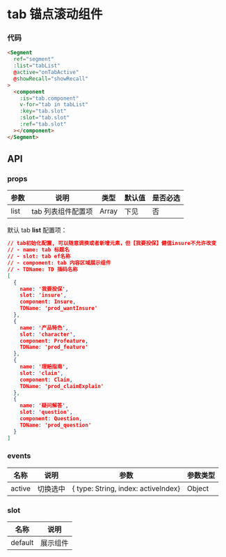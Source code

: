 # tab 锚点滚动组件

### 代码

```html
<Segment
  ref="segment"
  :list="tabList"
  @active="onTabActive"
  @showRecall="showRecall"
>
  <component
    :is="tab.component"
    v-for="tab in tabList"
    :key="tab.slot"
    :slot="tab.slot"
    :ref="tab.slot"
  ></component>
</Segment>
```

## API

### props

| 参数 | 说明               | 类型  | 默认值 | 是否必选 |
| ---- | ------------------ | ----- | ------ | -------- |
| list | tab 列表组件配置项 | Array | 下见   | 否       |

默认 tab **list** 配置项：

```json
// tab初始化配置, 可以随意调换或者新增元素，但【我要投保】健值insure不允许改变
// - name: tab 标题名
// - slot: tab ef名称
// - component: tab 内容区域展示组件
// - TDName: TD 插码名称
[
  {
    name: '我要投保',
    slot: 'insure',
    component: Insure,
    TDName: 'prod_wantInsure'
  },
  {
    name: '产品特色',
    slot: 'character',
    component: Profeature,
    TDName: 'prod_feature'
  },
  {
    name: '理赔指南',
    slot: 'claim',
    component: Claim,
    TDName: 'prod_claimExplain'
  },
  {
    name: '疑问解答',
    slot: 'question',
    component: Question,
    TDName: 'prod_question'
  }
]
```

### events

| 名称   | 说明     | 参数                                | 参数类型 |
| ------ | -------- | ----------------------------------- | -------- |
| active | 切换选中 | { type: String, index: activeIndex} | Object   |

### slot

| 名称    | 说明     |
| ------- | -------- |
| default | 展示组件 |
